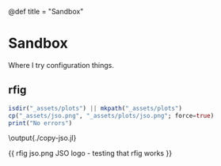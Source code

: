 @def title = "Sandbox"

# Sandbox

Where I try configuration things.

## rfig

```julia:./copy-jso.jl
isdir("_assets/plots") || mkpath("_assets/plots")
cp("_assets/jso.png", "_assets/plots/jso.png"; force=true)
print("No errors")
```

\output{./copy-jso.jl}

{{ rfig jso.png JSO logo - testing that rfig works }}